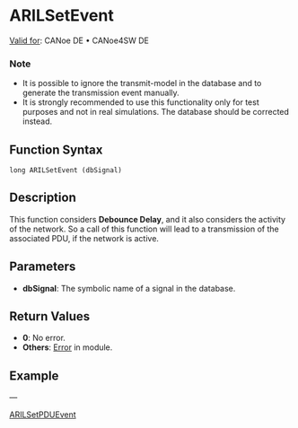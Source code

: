 # ARILSetEvent

[Valid for](../../../Shared/FeatureAvailability.md): CANoe DE • CANoe4SW DE

### Note

- It is possible to ignore the transmit-model in the database and to generate the transmission event manually.
- It is strongly recommended to use this functionality only for test purposes and not in real simulations. The database should be corrected instead.

## Function Syntax

```
long ARILSetEvent (dbSignal)
```

## Description

This function considers **Debounce Delay**, and it also considers the activity of the network. So a call of this function will lead to a transmission of the associated PDU, if the network is active.

## Parameters

- **dbSignal**: The symbolic name of a signal in the database.

## Return Values

- **0**: No error.
- **Others**: [Error](../../../CANoeCANalyzer/LibrariesPackages/AUTOSARpduIL/AUTOSARpduILReturnCodes.md) in module.

## Example

—

[ARILSetPDUEvent](CAPLfunctionARILSetPDUEvent.md)
